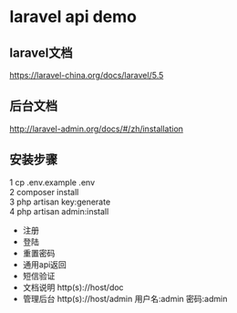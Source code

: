 # laravel api demo

## laravel文档 
https://laravel-china.org/docs/laravel/5.5

## 后台文档
http://laravel-admin.org/docs/#/zh/installation

## 安装步骤  
1 cp .env.example .env  
2 composer install  
3 php artisan key:generate  
4 php artisan admin:install  

* 注册
* 登陆
* 重置密码
* 通用api返回
* 短信验证
* 文档说明 http(s)://host/doc
* 管理后台 http(s)://host/admin 用户名:admin 密码:admin